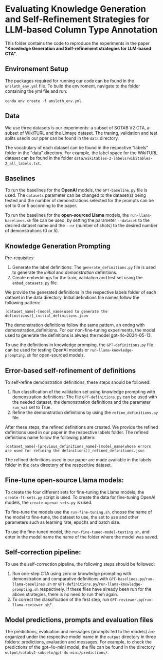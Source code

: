 # Evaluating Knowledge Generation and Self-Refinement Strategies for LLM-based Column Type Annotation
This folder contains the code to reproduce the experiments in the paper <b>"Knowledge Generation and Self-refinement strategies for LLM-based CTA"</b>.

## Environement Setup

The packages required for running our code can be found in the `unsloth_env.yml` file. To build the enviroment, navigate to the folder containing the yml file and run:

 `conda env create -f unsloth_env.yml`.

## Data
We use three datasets is our experiments: a subset of SOTAB V2 CTA, a subset of WikiTURL and the Limaye dataset. The traning, validation and test splits usedin our pper can be found in the `data` directory.

The vocabulary of each dataset can be found in the respective "labels" folder in the "data" directory. For example, the label space for the WikiTURL dataset can be found in the folder `data/wikitables-2-labels/wikitables-2_all_labels.txt`.

## Baselines
To run the baselines for the <b>OpenAI</b> models, the `GPT-baseline.py` file is used. The `datasets` parameter can be changed to the dataset(s) being tested and the number of demonstrations selected for the prompts can be set to 0 or 5 according to the paper.

To run the baselines for the <b>open-sourced Llama</b> models, the `run-llama-baselines.sh` file can be used, by setting the parameter `--dataset` to the desired dataset name and the `--nr` (number of shots) to the desired number of demonstrations (0 or 5).

## Knowledge Generation Prompting

Pre-requisites:
1. Generate the label definitions: The ``generate_definitions.py`` file is used to generate the <i>initial</i> and <i>demonstration</i> definitions.
2. Create embeddings for the train, validation and test set using the ` embed_datasets.py` file.

We provide the generated definitions in the respective labels folder of each dataset in the data directory. Initial definitions file names follow the following pattern:

`[dataset_name]-[model_name(used to generate the definitions)]_initial_definitions.json`

The demonstration definitions follow the same pattern, an endng with demonstration_definitions. For our non-fine-tuning experiments, the model used to generate the definitions is always the model gpt-4o-2024-05-13.

To use the definitions in knowledge promping, the `GPT-definitions.py` file can be used for testing OpenAI models or `run-llama-knowledge-prompting.sh` for open-sourced models.

## Error-based self-refinement of definitions

To self-refine demonstration definitions, these steps should be followed:
1. Run classification of the validation set using knowledge prompting with demonstration definitions: The file `GPT-definitions.py` can be used with the needed dataset, the demonstration definitions and the parameter `run_val` set to True.
2. Refine the demonstration definitions by using the `refine_definitions.py` file.

After these steps, the refined definitions are created. We provide the refined definitions used in our paper in the respective labels folder. The refined definitions name follow the following pattern: 

`[dataset_name]-[previous_definitions_name]-[model_name(whose errors are used for refining the definitions)]_refined_definitions.json`

The refined definitions used in our paper are made available in the labels folder in the `data` directory of the respecitive dataset.

## Fine-tune open-source Llama models:
To create the four different sets for fine-tuning the Llama models, the `create-ft-sets.py` script is used. To create the data for fine-tuning OpenAI models, the `create-openai-sets.py` is used.

To fine-tune the models use the `run-fine-tuning.sh`, choose the name of the model to fine-tune, the dataset to use, the set to use and other parameters such as learning rate, epochs and batch size.

To use the fine-tuned model, the `run-fine-tuned-model-testing.sh`, and enter in the model name the name of the folder where the model was saved.

## Self-correction pipeline:
To use the self-correction pipeline, the following steps should be followed:

1. Run one-step CTA using zero or knowledge prompting with demonstration and comparative definitions with `GPT-baselines.py`/`run-llama-baselines.sh` or `GPT-definitions.py`/`run-llama-knowledge-prompting.sh` respectively. If these files have already been run for the above strategies, there is no need to run them again.
2. To correct the classification of the first step, run `GPT-reviewer.py`/`run-llama-reviewer.sh`/`.

## Model predictions, prompts and evaluation files
The predictions, evaluation and messages (prompts fed to the models) are organized under the respective model name in the `output` directory in three folders: predictions, evaluation and messages. For example, to check the predictions of the gpt-4o-mini model, the file can be found in the directory `output/sotabv2-subsetu/gpt-4o-mini/predictions/`.